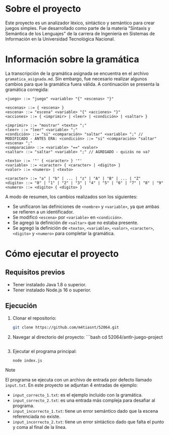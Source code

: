 # Sobre el proyecto

Este proyecto es un analizador léxico, sintáctico y semántico para crear juegos simples. Fue desarrollado como parte de la materia "Sintaxis y Semántica de los Lenguajes" de la carrera de Ingeniería en Sistemas de Información en la Universidad Tecnológica Nacional.

# Información sobre la gramática

La transcripción de la gramática asignada se encuentra en el archivo `gramatica_asignada.md`. Sin embargo, fue necesario realizar algunos cambios para que la gramática fuera válida. A continuación se presenta la gramática corregida:

```
<juego> ::= "juego" <variable> "{" <escenas> "}"

<escenas> ::= { <escena> }
<escena> ::= "escena" <variable> "{" <acciones> "}"
<acciones> ::= { <imprimir> | <leer> | <condición> | <saltar> }

<imprimir> ::= "mostrar" <texto> ";"
<leer> ::= "leer" <variable> ";"
<condición> ::= "si" <comparación> "saltar" <variable> ";" // MODIFICADO - ANTES ERA: <condición> ::= "si" <comparación> "saltar" <escena> ";"
<comparación> ::= <variable> "==" <valor>
<saltar> ::= "saltar" <variable> ";" // AGREGADO - quizás no va?

<texto> ::= '"' { <caracter> } '"' 
<variable> ::= <caracter> { <caracter> | <digito> } 
<valor> ::= <numero> | <texto>

<caracter> ::= "a" | "b" | ... | "z" | "A" | "B" | ... | "Z"
<digito> ::= "0" | "1" | "2" | "3" | "4" | "5" | "6" | "7" | "8" | "9"
<numero> ::= <digito> { <digito> }

```

A modo de resumen, los cambios realizados son los siguientes:
- Se unificaron las definiciones de `<nombre>` y `<variable>`, ya que ambas se refieren a un identificador.
- Se modificó `<escena>` por `<variable>` en `<condición>`. 
- Se agregó la definición de `<saltar>` que no estaba presente.
- Se agregó la definición de `<texto>`, `<variable>`, `<valor>`, `<caracter>`, `<digito>` y `<numero>` para completar la gramática.

# Cómo ejecutar el proyecto

## Requisitos previos

- Tener instalado Java 1.8 o superior.
- Tener instalado Node.js 16 o superior.

## Ejecución

1. Clonar el repositorio:
   ```bash
   git clone https://github.com/m4tiasnt/52064.git
   ```
2. Navegar al directorio del proyecto:   ```bash
   cd 52064/antlr-juego-project
    ```
3. Ejecutar el programa principal:
   ```bash
   node index.js
   ```
> [!NOTE]
> El programa se ejecuta con un archivo de entrada por defecto llamado `input.txt`. En este proyecto se adjuntan 4 entradas de ejemplo:
>
> - `input_correcto_1.txt`: es el ejemplo incluido con la gramática.
> - `input_correcto_2.txt`: es una entrada más compleja para desafiar al programa.
> - `input_incorrecto_1.txt`: tiene un error semántico dado que la escena referenciada no existe. 
> - `input_incorrecto_2.txt`: tiene un error sintáctico dado que falta el punto y coma al final de la línea.